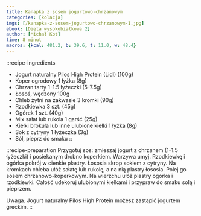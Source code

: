 ```yaml
---
title: Kanapka z sosem jogurtowo-chrzanowym
categories: [kolacja]
imgs: [/kanapka-z-sosem-jogurtowo-chrzanowym-1.jpg]
ebook: [Dieta wysokobiałkowa 2]
author: [Michał Kot]
time: 8 minut
macros: {kcal: 481.2, b: 39.6, t: 11.0, w: 48.4}
---
```


::recipe-ingredients
- Jogurt naturalny Pilos High Protein (Lidl) (100g)
- Koper ogrodowy 1 łyżka (8g)
- Chrzan tarty 1-1.5 łyżeczki (5-7.5g)
- Łosoś, wędzony 100g
- Chleb żytni na zakwasie 3 kromki (90g)
- Rzodkiewka 3 szt. (45g)
- Ogórek 1 szt. (40g)
- Mix sałat lub rukola 1 garść (25g)
- Kiełki brokuła lub inne ulubione kiełki 1 łyżka (8g)
- Sok z cytryny 1 łyżeczka (3g)
- Sól, pieprz do smaku
::

::recipe-preparation
Przygotuj sos: zmieszaj jogurt z chrzanem (1-1.5 łyżeczki) i posiekanym drobno koperkiem.
Warzywa umyj. Rzodkiewkę i ogórka pokrój w cienkie plastry. Łososia skrop sokiem z cytryny.
Na kromkach chleba ułóż sałatę lub rukolę, a na nią plastry łososia. Polej go sosem chrzanowo-koperkowym. Na wierzchu ułóż plastry ogórka i rzodkiewki.
Całość udekoruj ulubionymi kiełkami i przypraw do smaku solą i pieprzem.

Uwaga. Jogurt naturalny Pilos High Protein możesz zastąpić jogurtem greckim.
::